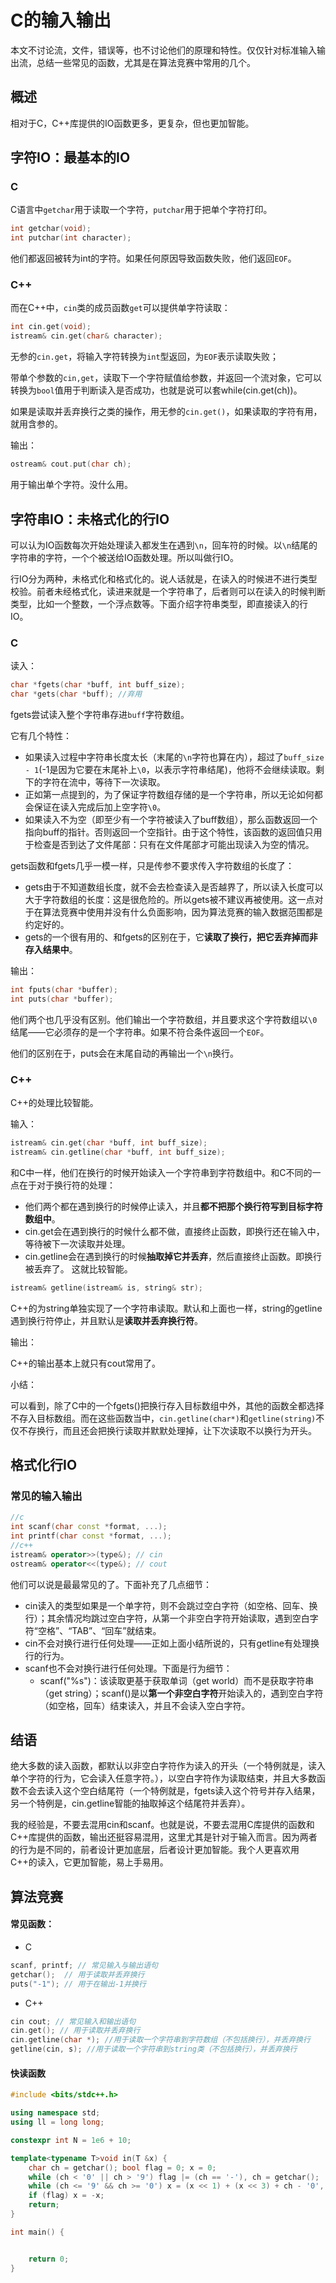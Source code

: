 # C的输入输出

本文不讨论流，文件，错误等，也不讨论他们的原理和特性。仅仅针对标准输入输出流，总结一些常见的函数，尤其是在算法竞赛中常用的几个。

## 概述

相对于C，C++库提供的IO函数更多，更复杂，但也更加智能。

## 字符IO：最基本的IO

### C

C语言中`getchar`用于读取一个字符，`putchar`用于把单个字符打印。

```C++
int getchar(void);
int putchar(int character);
```

他们都返回被转为int的字符。如果任何原因导致函数失败，他们返回`EOF`。

### C++

而在C++中，`cin`类的成员函数`get`可以提供单字符读取：

```C++
int cin.get(void);
istream& cin.get(char& character);
```

无参的`cin.get`，将输入字符转换为`int`型返回，为`EOF`表示读取失败；

带单个参数的`cin,get`，读取下一个字符赋值给参数，并返回一个流对象，它可以转换为`bool`值用于判断读入是否成功，也就是说可以套while(cin.get(ch))。

如果是读取并丢弃换行之类的操作，用无参的`cin.get()`，如果读取的字符有用，就用含参的。

输出：

```c++
ostream& cout.put(char ch);
```

用于输出单个字符。没什么用。

## 字符串IO：未格式化的行IO

可以认为IO函数每次开始处理读入都发生在遇到`\n`，回车符的时候。以`\n`结尾的字符串的字符，一个个被送给IO函数处理。所以叫做行IO。

行IO分为两种，未格式化和格式化的。说人话就是，在读入的时候进不进行类型校验。前者未经格式化，读进来就是一个字符串了，后者则可以在读入的时候判断类型，比如一个整数，一个浮点数等。下面介绍字符串类型，即直接读入的行IO。

### C

读入：

```C++
char *fgets(char *buff, int buff_size);
char *gets(char *buff); //弃用
```

fgets尝试读入整个字符串存进`buff`字符数组。

它有几个特性：

- 如果读入过程中字符串长度太长（末尾的`\n`字符也算在内），超过了`buff_size - 1`(-1是因为它要在末尾补上`\0`，以表示字符串结尾)，他将不会继续读取。剩下的字符在流中，等待下一次读取。
- 正如第一点提到的，为了保证字符数组存储的是一个字符串，所以无论如何都会保证在读入完成后加上空字符`\0`。
- 如果读入不为空（即至少有一个字符被读入了buff数组），那么函数返回一个指向buff的指针。否则返回一个空指针。由于这个特性，该函数的返回值只用于检查是否到达了文件尾部：只有在文件尾部才可能出现读入为空的情况。

gets函数和fgets几乎一模一样，只是传参不要求传入字符数组的长度了：

- gets由于不知道数组长度，就不会去检查读入是否越界了，所以读入长度可以大于字符数组的长度：这是很危险的。所以gets被不建议再被使用。这一点对于在算法竞赛中使用并没有什么负面影响，因为算法竞赛的输入数据范围都是约定好的。
- gets的一个很有用的、和fgets的区别在于，它**读取了换行，把它丢弃掉而非存入结果中**。

输出：

```C++
int fputs(char *buffer);
int puts(char *buffer);
```

他们两个也几乎没有区别。他们输出一个字符数组，并且要求这个字符数组以`\0`结尾——它必须存的是一个字符串。如果不符合条件返回一个`EOF`。

他们的区别在于，puts会在末尾自动的再输出一个`\n`换行。

### C++

C++的处理比较智能。

输入：

```C++
istream& cin.get(char *buff, int buff_size);
istream& cin.getline(char *buff, int buff_size);
```

和C中一样，他们在换行的时候开始读入一个字符串到字符数组中。和C不同的一点在于对于换行符的处理：

- 他们两个都在遇到换行的时候停止读入，并且**都不把那个换行符写到目标字符数组中**。
- cin.get会在遇到换行的时候什么都不做，直接终止函数，即换行还在输入中，等待被下一次读取并处理。
- cin.getline会在遇到换行的时候**抽取掉它并丢弃**，然后直接终止函数。即换行被丢弃了。 这就比较智能。

```C++
istream& getline(istream& is, string& str);
```

C++的为string单独实现了一个字符串读取。默认和上面也一样，string的getline遇到换行符停止，并且默认是**读取并丢弃换行符**。

输出：

C++的输出基本上就只有cout常用了。

小结：

可以看到，除了C中的一个fgets()把换行存入目标数组中外，其他的函数全都选择不存入目标数组。而在这些函数当中，`cin.getline(char*)`和`getline(string)`不仅不存换行，而且还会把换行读取并默默处理掉，让下次读取不以换行为开头。

## 格式化行IO

### 常见的输入输出

```C++
//c
int scanf(char const *format, ...);
int printf(char const *format, ...);
//c++
istream& operator>>(type&); // cin 
ostream& operator<<(type&); // cout
```

他们可以说是最最常见的了。下面补充了几点细节：

- cin读入的类型如果是一个单字符，则不会跳过空白字符（如空格、回车、换行）；其余情况均跳过空白字符，从第一个非空白字符开始读取，遇到空白字符“空格”、“TAB”、“回车”就结束。
- cin不会对换行进行任何处理——正如上面小结所说的，只有getline有处理换行的行为。
- scanf也不会对换行进行任何处理。下面是行为细节：
  - scanf("%s")：该读取更基于获取单词（get world）而不是获取字符串（get string）；scanf()是以**第一个非空白字符**开始读入的，遇到空白字符（如空格，回车）结束读入，并且不会读入空白字符。


## 结语

绝大多数的读入函数，都默认以非空白字符作为读入的开头（一个特例就是，读入单个字符的行为，它会读入任意字符。），以空白字符作为读取结束，并且大多数函数不会去读入这个空白结尾符（一个特例就是，fgets读入这个符号并存入结果，另一个特例是，cin.getline智能的抽取掉这个结尾符并丢弃）。

我的经验是，不要去混用cin和scanf。也就是说，不要去混用C库提供的函数和C++库提供的函数，输出还挺容易混用，这里尤其是针对于输入而言。因为两者的行为是不同的，前者设计更加底层，后者设计更加智能。我个人更喜欢用C++的读入，它更加智能，易上手易用。

## 算法竞赛

#### 常见函数：

- C

```C++
scanf, printf; // 常见输入与输出语句
getchar();  // 用于读取并丢弃换行
puts("-1"); // 用于在输出-1并换行
```

- C++

```C++
cin cout; // 常见输入和输出语句
cin.get(); // 用于读取并丢弃换行
cin.getline(char *); //用于读取一个字符串到字符数组（不包括换行），并丢弃换行
getline(cin, s); //用于读取一个字符串到string类（不包括换行），并丢弃换行
```

#### 快读函数

```c++
#include <bits/stdc++.h>

using namespace std;
using ll = long long;

constexpr int N = 1e6 + 10;

template<typename T>void in(T &x) {
	char ch = getchar(); bool flag = 0; x = 0;
	while (ch < '0' || ch > '9') flag |= (ch == '-'), ch = getchar();
	while (ch <= '9' && ch >= '0') x = (x << 1) + (x << 3) + ch - '0', ch = getchar();
	if (flag) x = -x; 
	return;
}

int main() {


	return 0;
}
```


